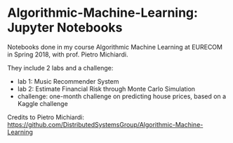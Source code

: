 # Algorithmic-Machine-Learning: Jupyter Notebooks
Notebooks done in my course Algorithmic Machine Learning at EURECOM in Spring 2018, with prof. Pietro Michiardi.

They include 2 labs and a challenge:
* lab 1: Music Recommender System
* lab 2: Estimate Financial Risk through Monte Carlo Simulation
* challenge: one-month challenge on predicting house prices, based on a Kaggle challenge

Credits to Pietro Michiardi: https://github.com/DistributedSystemsGroup/Algorithmic-Machine-Learning
